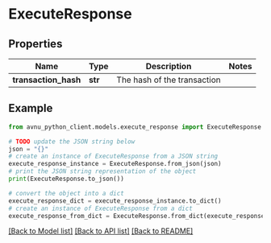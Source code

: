 # ExecuteResponse


## Properties

Name | Type | Description | Notes
------------ | ------------- | ------------- | -------------
**transaction_hash** | **str** | The hash of the transaction | 

## Example

```python
from avnu_python_client.models.execute_response import ExecuteResponse

# TODO update the JSON string below
json = "{}"
# create an instance of ExecuteResponse from a JSON string
execute_response_instance = ExecuteResponse.from_json(json)
# print the JSON string representation of the object
print(ExecuteResponse.to_json())

# convert the object into a dict
execute_response_dict = execute_response_instance.to_dict()
# create an instance of ExecuteResponse from a dict
execute_response_from_dict = ExecuteResponse.from_dict(execute_response_dict)
```
[[Back to Model list]](../README.md#documentation-for-models) [[Back to API list]](../README.md#documentation-for-api-endpoints) [[Back to README]](../README.md)


